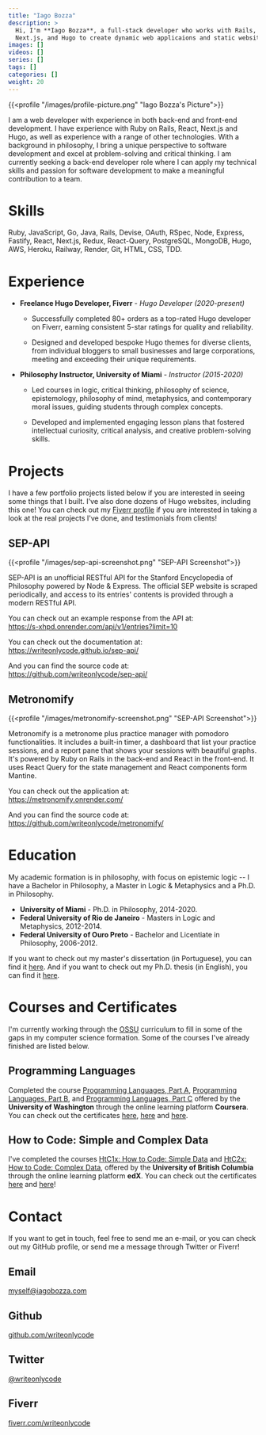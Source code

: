 ```yaml
---
title: "Iago Bozza"
description: >
  Hi, I'm **Iago Bozza**, a full-stack developer who works with Rails, React,
  Next.js, and Hugo to create dynamic web applicaions and static websites.
images: []
videos: []
series: []
tags: []
categories: []
weight: 20
---
```


{{<profile "/images/profile-picture.png" "Iago Bozza's Picture">}}

I am a web developer with experience in both back-end and front-end
development. I have experience with Ruby on Rails, React, Next.js and Hugo, as
well as experience with a range of other technologies. With a background in
philosophy, I bring a unique perspective to software development and excel at
problem-solving and critical thinking. I am currently seeking a back-end
developer role where I can apply my technical skills and passion for software
development to make a meaningful contribution to a team.

# Skills

Ruby, JavaScript, Go, Java, Rails, Devise, OAuth, RSpec, Node, Express,
Fastify, React, Next.js, Redux, React-Query, PostgreSQL, MongoDB, Hugo, AWS,
Heroku, Railway, Render, Git, HTML, CSS, TDD.

# Experience

- **Freelance Hugo Developer, Fiverr** - _Hugo Developer (2020-present)_ 

  - Successfully completed 80+ orders as a top-rated Hugo developer on Fiverr,
  earning consistent 5-star ratings for quality and reliability.

  - Designed and developed bespoke Hugo themes for diverse clients, from
  individual bloggers to small businesses and large corporations, meeting and
  exceeding their unique requirements.

- **Philosophy Instructor, University of Miami** - _Instructor (2015-2020)_ 

  - Led courses in logic, critical thinking, philosophy of science,
  epistemology, philosophy of mind, metaphysics, and contemporary moral issues,
  guiding students through complex concepts.

  - Developed and implemented engaging lesson plans that fostered intellectual
  curiosity, critical analysis, and creative problem-solving skills.


# Projects

I have a few portfolio projects listed below if you are interested in seeing
some things that I built. I've also done dozens of Hugo websites, including this
one! You can check out my [Fiverr
profile](https://www.fiverr.com/writeonlycode) if you are interested in taking
a look at the real projects I've done, and testimonials from clients!

## SEP-API

{{<profile "/images/sep-api-screenshot.png" "SEP-API Screenshot">}}

SEP-API is an unofficial RESTful API for the Stanford Encyclopedia of
Philosophy powered by Node & Express. The official SEP website is scraped
periodically, and access to its entries' contents is provided through a modern
RESTful API.


You can check out an example response from the API at:  
https://s-xhpd.onrender.com/api/v1/entries?limit=10

You can check out the documentation at:  
https://writeonlycode.github.io/sep-api/

And you can find the source code at:  
https://github.com/writeonlycode/sep-api/


## Metronomify

{{<profile "/images/metronomify-screenshot.png" "SEP-API Screenshot">}}

Metronomify is a metronome plus practice manager with pomodoro functionalities.
It includes a built-in timer, a dashboard that list your practice sessions, and
a report pane that shows your sessions with beautiful graphs. It's powered by
Ruby on Rails in the back-end and React in the front-end. It uses React Query
for the state management and React components form Mantine.

You can check out the application at:  
https://metronomify.onrender.com/

And you can find the source code at:  
https://github.com/writeonlycode/metronomify/


# Education

My academic formation is in philosophy, with focus on epistemic logic -- I have a
Bachelor in Philosophy, a Master in Logic & Metaphysics and a Ph.D. in
Philosophy.

- **University of Miami** -  Ph.D. in Philosophy, 2014-2020.
- **Federal University of Rio de Janeiro** - Masters in Logic and Metaphysics, 2012-2014.
- **Federal University of Ouro Preto** - Bachelor and Licentiate in Philosophy, 2006-2012.

If you want to check out my master's dissertation (in Portuguese), you can find
it
[here](https://ppglm.files.wordpress.com/2008/12/dissertacao-ppglm-iago-francisco.pdf).
And if you want to check out my Ph.D. thesis (in English), you can find it
[here](https://scholarship.miami.edu/esploro/outputs/doctoral/The-Nature-of-Knowability-and-the-Knowability-Paradox/991031496187802976).

# Courses and Certificates

I'm currently working through the
[OSSU](https://github.com/ossu/computer-science) curriculum to fill in some of
the gaps in my computer science formation. Some of the courses I've already
finished are listed below.

## Programming Languages

Completed the course [Programming Languages, Part
A](https://www.coursera.org/learn/programming-languages), [Programming
Languages, Part
B](https://www.coursera.org/learn/programming-languages-part-b/),
and [Programming Languages, Part
C](https://www.coursera.org/learn/programming-languages-part-c) 
offered by the **University of Washington** through the online learning
platform **Coursera**. You can check out the certificates
[here](https://coursera.org/share/2d7103f032703fe76479014d6e317bcd),
[here](https://coursera.org/share/9f0510ef8e4bea01927638bf80912afc) and
[here](https://coursera.org/share/b2b27e4dcd85474ac9a6c5ed2cc612cb).

## How to Code: Simple and Complex Data  

I've completed the courses [HtC1x: How to Code: Simple
Data](https://learning.edx.org/course/course-v1:UBCx+HtC1x+2T2017/home) and
[HtC2x: How to Code: Complex
Data](https://learning.edx.org/course/course-v1:UBCx+HtC2x+2T2017/home),
offered by the **University of British Columbia** through the online learning
platform **edX**. You can check out the certificates
[here](https://courses.edx.org/certificates/56e7857e76454d53a7cba957cf245a6f)
and
[here](https://courses.edx.org/certificates/537afc127dcb4f54b1c51e0a54e24b84)!

# Contact

If you want to get in touch, feel free to send me an e-mail, or you can check
out my GitHub profile, or send me a message through Twitter or Fiverr!

## Email

[myself@iagobozza.com](mailto:myself@iagobozza.com)

## Github

[github.com/writeonlycode](https://github.com/writeonlycode)

## Twitter

[@writeonlycode](https://twitter.com/writeonlycode)

## Fiverr

[fiverr.com/writeonlycode](https://www.fiverr.com/writeonlycode)

